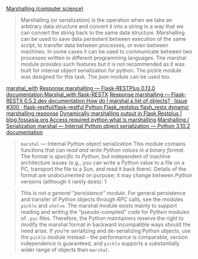 
[Marshalling (computer science)](https://en.wikipedia.org/wiki/Marshalling_(computer_science))
>Marshalling (or serialization) is the operation when we take an arbitrary data structure and convert it into a string in a way that we can convert the string back to the same data structure.
>Marshalling can be used to save data persistent between execution of the same script, to transfer data between processes, or even between machines. In some cases it can be used to communicate between two processes written in different programming languages.
>The marshal module provides such features but it is not recommended as it was built for internal object serialization for python.
>The pickle module was designed for this task. The json module can be used too.

[marshal_with](https://www.google.com/search?qie=UTF-8)
[Response marshalling — Flask-RESTPlus 0.13.0 documentation ](https://flask-restplus.readthedocs.io/en/stable/marshalling.html)
[Marshal_with flask-RESTX](https://www.google.com/search?qsadpr=1.41)
[Response marshalling — Flask-RESTX 0.5.2.dev documentation ](https://flask-restx.readthedocs.io/en/latest/marshalling.html)
[How do I marshal a list of objects? · Issue #300 · flask-restful/flask-restful ](https://github.com/flask-restful/flask-restful/issues/300)
[Python Flask_restplus flash_restx dynamic marshalling response](https://stackoverflow.com/questions/63849014/python-flask-restplus-flash-restx-dynamic-marshalling-response)
[Dynamically marshalling output in Flask Restplus | blog.fossasia.org ](https://blog.fossasia.org/dynamically-marshaling-output-in-flask-restplus/)
[Access required ](https://uhsnhs.sharepoint.com/sites/ChilworthProject/_layouts/15/AccessDenied.aspx?Sourcecorrelation=e7001fa0-609e-3000-9f5e-4d963e314b95)
[python what is marshalling](https://www.google.com/search?qie=UTF-8)
[Marshalling / Serialization ](https://code-maven.com/slides/python/marshalling#:~:texttext=The%20marshal%20module%20provides%20such,internal%20object%20serialization%20for%20python.)
[marshal — Internal Python object serialization — Python 3.10.2 documentation ](https://docs.python.org/3/library/marshal.html)
>`marshal` — Internal Python object serialization
>This module contains functions that can *read and write Python values in a binary format*. The format is *specific to Python*, but independent of machine architecture issues (e.g., you can write a Python value to a file on a PC, transport the file to a Sun, and read it back there). Details of the format are undocumented on purpose; it may change between Python versions (although it rarely does). 1

>This is *not a general “persistence” module*. For general persistence and transfer of Python objects through *RPC* calls, see the modules `pickle` and `shelve`. The marshal module exists mainly to support reading and writing the “pseudo-compiled” code for Python modules of `.pyc` files. Therefore, the Python maintainers reserve the right to modify the marshal format in backward incompatible ways should the need arise. If you’re serializing and de-serializing Python objects, use the `pickle` module instead – the performance is comparable, version independence is guaranteed, and `pickle` supports a substantially wider range of objects than `marshal`.

